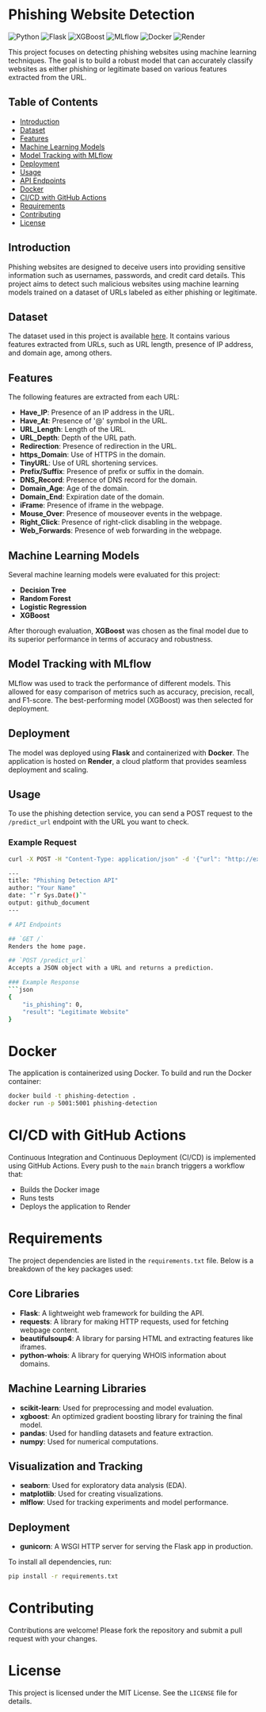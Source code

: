 # Phishing Website Detection

![Python](https://img.shields.io/badge/Python-3.9-blue.svg)
![Flask](https://img.shields.io/badge/Flask-2.0-green.svg)
![XGBoost](https://img.shields.io/badge/XGBoost-1.5-orange.svg)
![MLflow](https://img.shields.io/badge/MLflow-1.20-purple.svg)
![Docker](https://img.shields.io/badge/Docker-20.10-lightblue.svg)
![Render](https://img.shields.io/badge/Render-Cloud-deepgreen.svg)

This project focuses on detecting phishing websites using machine learning techniques. The goal is to build a robust model that can accurately classify websites as either phishing or legitimate based on various features extracted from the URL.

## Table of Contents

- [Introduction](#introduction)
- [Dataset](#dataset)
- [Features](#features)
- [Machine Learning Models](#machine-learning-models)
- [Model Tracking with MLflow](#model-tracking-with-mlflow)
- [Deployment](#deployment)
- [Usage](#usage)
- [API Endpoints](#api-endpoints)
- [Docker](#docker)
- [CI/CD with GitHub Actions](#cicd-with-github-actions)
- [Requirements](#requirements)
- [Contributing](#contributing)
- [License](#license)

## Introduction

Phishing websites are designed to deceive users into providing sensitive information such as usernames, passwords, and credit card details. This project aims to detect such malicious websites using machine learning models trained on a dataset of URLs labeled as either phishing or legitimate.

## Dataset

The dataset used in this project is available [here](https://github.com/shreyagopal/Phishing-Website-Detection-by-Machine-Learning-Techniques/blob/master/DataFiles/5.urldata.csv). It contains various features extracted from URLs, such as URL length, presence of IP address, and domain age, among others.

## Features

The following features are extracted from each URL:

- **Have_IP**: Presence of an IP address in the URL.
- **Have_At**: Presence of '@' symbol in the URL.
- **URL_Length**: Length of the URL.
- **URL_Depth**: Depth of the URL path.
- **Redirection**: Presence of redirection in the URL.
- **https_Domain**: Use of HTTPS in the domain.
- **TinyURL**: Use of URL shortening services.
- **Prefix/Suffix**: Presence of prefix or suffix in the domain.
- **DNS_Record**: Presence of DNS record for the domain.
- **Domain_Age**: Age of the domain.
- **Domain_End**: Expiration date of the domain.
- **iFrame**: Presence of iframe in the webpage.
- **Mouse_Over**: Presence of mouseover events in the webpage.
- **Right_Click**: Presence of right-click disabling in the webpage.
- **Web_Forwards**: Presence of web forwarding in the webpage.

## Machine Learning Models

Several machine learning models were evaluated for this project:

- **Decision Tree**
- **Random Forest**
- **Logistic Regression**
- **XGBoost**

After thorough evaluation, **XGBoost** was chosen as the final model due to its superior performance in terms of accuracy and robustness.

## Model Tracking with MLflow

MLflow was used to track the performance of different models. This allowed for easy comparison of metrics such as accuracy, precision, recall, and F1-score. The best-performing model (XGBoost) was then selected for deployment.

## Deployment

The model was deployed using **Flask** and containerized with **Docker**. The application is hosted on **Render**, a cloud platform that provides seamless deployment and scaling.

## Usage

To use the phishing detection service, you can send a POST request to the `/predict_url` endpoint with the URL you want to check.

### Example Request

```bash
curl -X POST -H "Content-Type: application/json" -d '{"url": "http://example.com"}' http://your-render-app-url/predict_url

---
title: "Phishing Detection API"
author: "Your Name"
date: "`r Sys.Date()`"
output: github_document
---

# API Endpoints

## `GET /`
Renders the home page.

## `POST /predict_url`
Accepts a JSON object with a URL and returns a prediction.

### Example Response
```json
{
    "is_phishing": 0,
    "result": "Legitimate Website"
}
```

# Docker

The application is containerized using Docker. To build and run the Docker container:

```bash
docker build -t phishing-detection .
docker run -p 5001:5001 phishing-detection
```

# CI/CD with GitHub Actions

Continuous Integration and Continuous Deployment (CI/CD) is implemented using GitHub Actions. Every push to the `main` branch triggers a workflow that:

- Builds the Docker image
- Runs tests
- Deploys the application to Render

# Requirements

The project dependencies are listed in the `requirements.txt` file. Below is a breakdown of the key packages used:

## Core Libraries

- **Flask**: A lightweight web framework for building the API.
- **requests**: A library for making HTTP requests, used for fetching webpage content.
- **beautifulsoup4**: A library for parsing HTML and extracting features like iframes.
- **python-whois**: A library for querying WHOIS information about domains.

## Machine Learning Libraries

- **scikit-learn**: Used for preprocessing and model evaluation.
- **xgboost**: An optimized gradient boosting library for training the final model.
- **pandas**: Used for handling datasets and feature extraction.
- **numpy**: Used for numerical computations.

## Visualization and Tracking

- **seaborn**: Used for exploratory data analysis (EDA).
- **matplotlib**: Used for creating visualizations.
- **mlflow**: Used for tracking experiments and model performance.

## Deployment

- **gunicorn**: A WSGI HTTP server for serving the Flask app in production.

To install all dependencies, run:

```bash
pip install -r requirements.txt
```

# Contributing

Contributions are welcome! Please fork the repository and submit a pull request with your changes.

# License

This project is licensed under the MIT License. See the `LICENSE` file for details.
